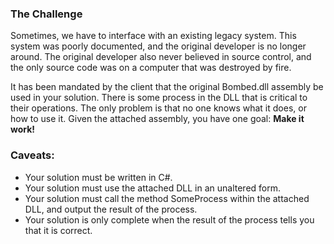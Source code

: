 ### The Challenge
Sometimes, we have to interface with an existing legacy system.  This system was poorly documented, and the original developer is no longer around.  The original developer also never believed in source control, and the only source code was on a computer that was destroyed by fire. 
 
It has been mandated by the client that the original Bombed.dll assembly be used in your solution.  There is some process in the DLL that is critical to their operations.  The only problem is that no one knows what it does, or how to use it.  Given the attached assembly, you have one goal: __Make it work!__
 
### Caveats:
* Your solution must be written in C#.
* Your solution must use the attached DLL in an unaltered form.
* Your solution must call the method SomeProcess within the attached DLL, and output the result of the process.
* Your solution is only complete when the result of the process tells you that it is correct.
